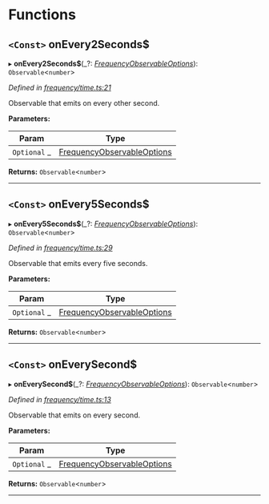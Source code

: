 

# Functions

<a id="onevery2seconds_"></a>

## `<Const>` onEvery2Seconds$

▸ **onEvery2Seconds$**(_?: *[FrequencyObservableOptions](../interfaces/_types_.frequencyobservableoptions.md)*): `Observable`<`number`>

*Defined in [frequency/time.ts:21](https://github.com/paritytech/js-libs/blob/a46b19a/packages/light.js/src/frequency/time.ts#L21)*

Observable that emits on every other second.

**Parameters:**

| Param | Type |
| ------ | ------ |
| `Optional` _ | [FrequencyObservableOptions](../interfaces/_types_.frequencyobservableoptions.md) |

**Returns:** `Observable`<`number`>

___
<a id="onevery5seconds_"></a>

## `<Const>` onEvery5Seconds$

▸ **onEvery5Seconds$**(_?: *[FrequencyObservableOptions](../interfaces/_types_.frequencyobservableoptions.md)*): `Observable`<`number`>

*Defined in [frequency/time.ts:29](https://github.com/paritytech/js-libs/blob/a46b19a/packages/light.js/src/frequency/time.ts#L29)*

Observable that emits every five seconds.

**Parameters:**

| Param | Type |
| ------ | ------ |
| `Optional` _ | [FrequencyObservableOptions](../interfaces/_types_.frequencyobservableoptions.md) |

**Returns:** `Observable`<`number`>

___
<a id="oneverysecond_"></a>

## `<Const>` onEverySecond$

▸ **onEverySecond$**(_?: *[FrequencyObservableOptions](../interfaces/_types_.frequencyobservableoptions.md)*): `Observable`<`number`>

*Defined in [frequency/time.ts:13](https://github.com/paritytech/js-libs/blob/a46b19a/packages/light.js/src/frequency/time.ts#L13)*

Observable that emits on every second.

**Parameters:**

| Param | Type |
| ------ | ------ |
| `Optional` _ | [FrequencyObservableOptions](../interfaces/_types_.frequencyobservableoptions.md) |

**Returns:** `Observable`<`number`>

___

